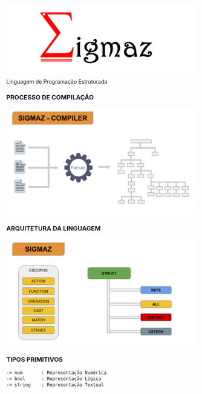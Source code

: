 
 
![Sigmaz](https://github.com/luandkg/Sigmaz/blob/master/res/logo.png)

  Linguagem de Programação Estruturada

### PROCESSO DE COMPILAÇÃO

![Sigmaz](https://raw.githubusercontent.com/luandkg/Sigmaz/master/res/imagens/sigmaz_02.png)


### ARQUITETURA DA LINGUAGEM

![Sigmaz](https://raw.githubusercontent.com/luandkg/Sigmaz/master/res/imagens/sigmaz_01.png)

    
 ### TIPOS PRIMITIVOS
 
    -> num       : Representação Numérica
    -> bool      : Representação Lógica
    -> string    : Representação Textual